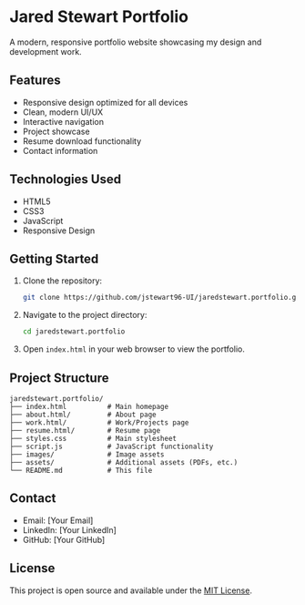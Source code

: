 # Jared Stewart Portfolio

A modern, responsive portfolio website showcasing my design and development work.

## Features

- Responsive design optimized for all devices
- Clean, modern UI/UX
- Interactive navigation
- Project showcase
- Resume download functionality
- Contact information

## Technologies Used

- HTML5
- CSS3
- JavaScript
- Responsive Design

## Getting Started

1. Clone the repository:
   ```bash
   git clone https://github.com/jstewart96-UI/jaredstewart.portfolio.git
   ```

2. Navigate to the project directory:
   ```bash
   cd jaredstewart.portfolio
   ```

3. Open `index.html` in your web browser to view the portfolio.

## Project Structure

```
jaredstewart.portfolio/
├── index.html          # Main homepage
├── about.html/         # About page
├── work.html/          # Work/Projects page
├── resume.html/        # Resume page
├── styles.css          # Main stylesheet
├── script.js           # JavaScript functionality
├── images/             # Image assets
├── assets/             # Additional assets (PDFs, etc.)
└── README.md           # This file
```

## Contact

- Email: [Your Email]
- LinkedIn: [Your LinkedIn]
- GitHub: [Your GitHub]

## License

This project is open source and available under the [MIT License](LICENSE).
